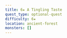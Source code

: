 ```yaml
---
title: 6★ A Tingling Taste
quest_type: optional-quest
difficulty: 6★
location: ancient-forest
monsters: []
---
```

